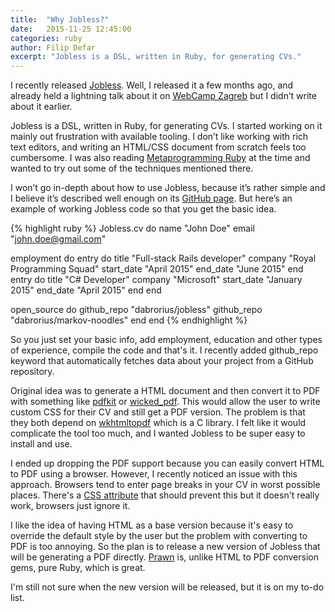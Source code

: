```yaml
---
title:  "Why Jobless?"
date:   2015-11-25 12:45:00
categories: ruby
author: Filip Defar
excerpt: "Jobless is a DSL, written in Ruby, for generating CVs."
---
```

I recently released [Jobless](https://github.com/dabrorius/jobless). Well, I released it a few months ago, and already held a lightning talk about it on [WebCamp Zagreb](https://2015.webcampzg.org/) but I didn’t write about it earlier.

Jobless is a DSL, written in Ruby, for generating CVs. I started working on it mainly out frustration with available tooling. I don’t like working with rich text editors, and writing an HTML/CSS document from scratch feels too cumbersome. I was also reading [Metaprogramming Ruby](https://pragprog.com/book/ppmetr/metaprogramming-ruby) at the time and wanted to try out some of the techniques mentioned there.

I won’t go in-depth about how to use Jobless, because it’s rather simple and I believe it’s described well enough on its [GitHub page](https://github.com/dabrorius/jobless). But here’s an example of working Jobless code so that you get the basic idea.

{% highlight ruby %}
Jobless.cv do
  name "John Doe"
  email "john.doe@gmail.com"

  employment do
    entry do
      title "Full-stack Rails developer"
      company "Royal Programming Squad"
      start_date "April 2015"
      end_date "June 2015"
    end
    entry do
      title "C# Developer"
      company "Microsoft"
      start_date "January 2015"
      end_date "April 2015"
    end
  end

  open_source do
    github_repo "dabrorius/jobless"
    github_repo "dabrorius/markov-noodles"
  end
end
{% endhighlight %}

So you just set your basic info, add employment, education
and other types of experience, compile the code and that's it.
I recently added github_repo keyword that automatically
fetches data about your project from a GitHub repository.

Original idea was to generate a HTML document and then convert it to PDF with something like [pdfkit](https://github.com/pdfkit/pdfkit) or [wicked_pdf](https://github.com/mileszs/wicked_pdf).
This would allow the user to write custom CSS for their CV and still get a PDF version.
The problem is that they both depend on [wkhtmltopdf](https://github.com/pdfkit/pdfkit/wiki/Installing-WKHTMLTOPDF)
which is a C library. I felt like it would complicate the tool
too much, and I wanted Jobless to be super easy to install and use.

I ended up dropping the PDF support because you can easily convert HTML to PDF
using a browser. However, I recently noticed an issue with this approach. Browsers
tend to enter page breaks in your CV in worst possible places. There's a [CSS
attribute](http://www.w3schools.com/cssref/pr_print_pagebi.asp) that should prevent this but it doesn't really work, browsers just ignore it.

I like the idea of having HTML as a base version because it's easy to override
the default style by the user but the problem with converting to PDF is too annoying.
So the plan is to release a new version of Jobless that will be generating a
PDF directly. [Prawn](http://prawnpdf.org/) is, unlike HTML to PDF conversion gems, pure Ruby, which is great.

I'm still not sure when the new version will be released, but it is on my to-do list.
